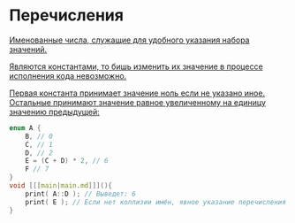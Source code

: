# Перечисления

<a href="https://www.angelcode.com/angelscript/sdk/docs/manual/doc_global_enums.html" />

Именованные числа, служащие для удобного указания набора значений.

Являются константами, то бишь изменить их значение в процессе исполнения кода невозможно.

Первая константа принимает значение ноль если не указано иное. Остальные принимают значение равное увеличенному на
единицу значению предыдущей:

```C++
enum A {
    B, // 0
    C, // 1
    D, // 2
    E = (C + D) * 2, // 6
    F // 7
}
void [[[main|main.md]]](){
    print( A::D ); // Выведет: 6
    print( E ); // Если нет коллизии имён, явное указание перечисления можно опустить
}
```

